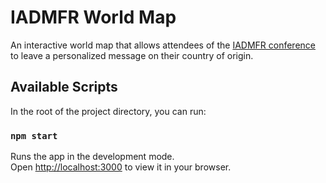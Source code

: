 # IADMFR World Map

An interactive world map that allows attendees of the [IADMFR conference](https://iadmfr.one/) to leave a personalized message on their country of origin.

## Available Scripts

In the root of the project directory, you can run:

### `npm start`

Runs the app in the development mode.\
Open [http://localhost:3000](http://localhost:3000) to view it in your browser.

